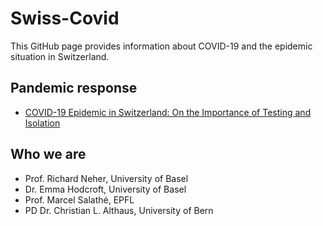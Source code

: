 # Swiss-Covid

This GitHub page provides information about COVID-19 and the epidemic situation in Switzerland.

## Pandemic response
- [COVID-19 Epidemic in Switzerland: On the Importance of Testing and Isolation](https://swiss-covid.github.io/response/testing/)

## Who we are
- Prof. Richard Neher, University of Basel
- Dr. Emma Hodcroft, University of Basel
- Prof. Marcel Salathé, EPFL
- PD Dr. Christian L. Althaus, University of Bern
